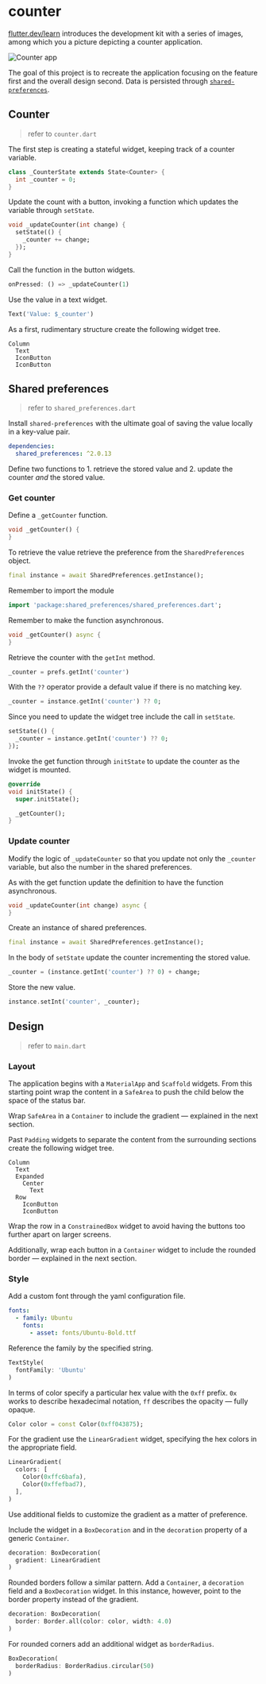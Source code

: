 # counter

[flutter.dev/learn](https://flutter.dev/learn) introduces the development kit with a series of images, among which you a picture depicting a counter application.

![Counter app](https://storage.googleapis.com/cms-storage-bucket/740d82517a6f13db51bd.png)

The goal of this project is to recreate the application focusing on the feature first and the overall design second. Data is persisted through [`shared-preferences`](https://pub.dev/packages/shared_preferences).

## Counter

> refer to `counter.dart`

The first step is creating a stateful widget, keeping track of a counter variable.

```dart
class _CounterState extends State<Counter> {
  int _counter = 0;
}
```

Update the count with a button, invoking a function which updates the variable through `setState`.

```dart
void _updateCounter(int change) {
  setState(() {
    _counter += change;
  });
}
```

Call the function in the button widgets.

```dart
onPressed: () => _updateCounter(1)
```

Use the value in a text widget.

```dart
Text('Value: $_counter')
```

As a first, rudimentary structure create the following widget tree.

```text
Column
  Text
  IconButton
  IconButton
```

## Shared preferences

> refer to `shared_preferences.dart`

Install `shared-preferences` with the ultimate goal of saving the value locally in a key-value pair.

```yaml
dependencies:
  shared_preferences: ^2.0.13
```

Define two functions to 1. retrieve the stored value and 2. update the counter _and_ the stored value.

### Get counter

Define a `_getCounter` function.

```dart
void _getCounter() {
}
```

To retrieve the value retrieve the preference from the `SharedPreferences` object.

```dart
final instance = await SharedPreferences.getInstance();
```

Remember to import the module

```dart
import 'package:shared_preferences/shared_preferences.dart';
```

Remember to make the function asynchronous.

```dart
void _getCounter() async {
}
```

Retrieve the counter with the `getInt` method.

```dart
_counter = prefs.getInt('counter')
```

With the `??` operator provide a default value if there is no matching key.

```dart
_counter = instance.getInt('counter') ?? 0;
```

Since you need to update the widget tree include the call in `setState`.

```dart
setState(() {
  _counter = instance.getInt('counter') ?? 0;
});
```

Invoke the get function through `initState` to update the counter as the widget is mounted.

```dart
@override
void initState() {
  super.initState();

  _getCounter();
}
```

### Update counter

Modify the logic of `_updateCounter` so that you update not only the `_counter` variable, but also the number in the shared preferences.

As with the get function update the definition to have the function asynchronous.

```dart
void _updateCounter(int change) async {
}
```

Create an instance of shared preferences.

```dart
final instance = await SharedPreferences.getInstance();
```

In the body of `setState` update the counter incrementing the stored value.

```dart
_counter = (instance.getInt('counter') ?? 0) + change;
```

Store the new value.

```dart
instance.setInt('counter', _counter);
```

## Design

> refer to `main.dart`

### Layout

The application begins with a `MaterialApp` and `Scaffold` widgets. From this starting point wrap the content in a `SafeArea` to push the child below the space of the status bar.

Wrap `SafeArea` in a `Container` to include the gradient — explained in the next section.

Past `Padding` widgets to separate the content from the surrounding sections create the following widget tree.

```text
Column
  Text
  Expanded
    Center
      Text
  Row
    IconButton
    IconButton
```

Wrap the row in a `ConstrainedBox` widget to avoid having the buttons too further apart on larger screens.

Additionally, wrap each button in a `Container` widget to include the rounded border — explained in the next section.

### Style

Add a custom font through the yaml configuration file.

```yaml
fonts:
  - family: Ubuntu
    fonts:
      - asset: fonts/Ubuntu-Bold.ttf
```

Reference the family by the specified string.

```dart
TextStyle(
  fontFamily: 'Ubuntu'
)
```

In terms of color specify a particular hex value with the `0xff` prefix. `0x` works to describe hexadecimal notation, `ff` describes the opacity — fully opaque.

```dart
Color color = const Color(0xff043875);
```

For the gradient use the `LinearGradient` widget, specifying the hex colors in the appropriate field.

```dart
LinearGradient(
  colors: [
    Color(0xffc6bafa),
    Color(0xffefbad7),
  ],
)
```

Use additional fields to customize the gradient as a matter of preference.

Include the widget in a `BoxDecoration` and in the `decoration` property of a generic `Container`.

```dart
decoration: BoxDecoration(
  gradient: LinearGradient
)
```

Rounded borders follow a similar pattern. Add a `Container`, a `decoration` field and a `BoxDecoration` widget. In this instance, however, point to the border property instead of the gradient.

```dart
decoration: BoxDecoration(
  border: Border.all(color: color, width: 4.0)
)
```

For rounded corners add an additional widget as `borderRadius`.

```dart
BoxDecoration(
  borderRadius: BorderRadius.circular(50)
)
```

